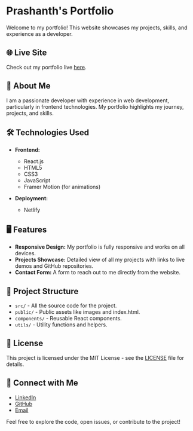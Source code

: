 # Prashanth's Portfolio

Welcome to my portfolio! This website showcases my projects, skills, and experience as a developer.

## 🌐 Live Site

Check out my portfolio live [here](https://chnvdprashanth.netlify.app/).

## 🚀 About Me

I am a passionate developer with experience in web development, particularly in frontend technologies. My portfolio highlights my journey, projects, and skills.

## 🛠️ Technologies Used

- **Frontend:**
  - React.js
  - HTML5
  - CSS3
  - JavaScript
  - Framer Motion (for animations)

- **Deployment:**
  - Netlify

## 🖥️ Features

- **Responsive Design:** My portfolio is fully responsive and works on all devices.
- **Projects Showcase:** Detailed view of all my projects with links to live demos and GitHub repositories.
- **Contact Form:** A form to reach out to me directly from the website.

## 📂 Project Structure

- `src/` - All the source code for the project.
- `public/` - Public assets like images and index.html.
- `components/` - Reusable React components.
- `utils/` - Utility functions and helpers.

## 📄 License

This project is licensed under the MIT License - see the [LICENSE](LICENSE) file for details.

## 👥 Connect with Me

- [LinkedIn](https://www.linkedin.com/in/your-linkedin-profile/)
- [GitHub](https://github.com/chnvdprashanth)
- [Email](mailto:your-email@example.com)

Feel free to explore the code, open issues, or contribute to the project!


